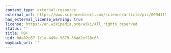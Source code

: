 ```yaml
---
content_type: external-resource
external_url: https://www.sciencedirect.com/science/article/pii/009411909190053A
has_external_license_warning: true
license: https://en.wikipedia.org/wiki/All_rights_reserved
status: ''
title: PDF
uid: 0da82c67-7c1a-449e-9679-36ad2ef28c63
wayback_url: ''
---
```


